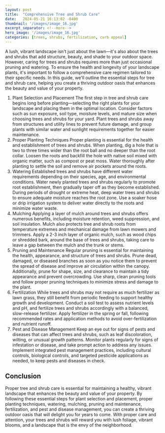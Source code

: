 ```yaml
---
layout: post
title:  "Comprehensive Tree and Shrub Care"
date:   2024-05-21 16:13:02 -0400
thumbnail: '/images/image_16.jpg'
excerpt_separator: <!--more-->
hero_image: '/images/image_16.jpg'
categories: [trees, shrubs, fertilization, curb appeal]
---
```

A lush, vibrant landscape isn't just about the lawn—it's also about the trees and shrubs that add structure, beauty, and shade to your outdoor space. <!--more-->However, caring for trees and shrubs requires more than just occasional pruning and watering. To ensure the health and longevity of your landscape plants, it's important to follow a comprehensive care regimen tailored to their specific needs. In this guide, we'll outline the essential steps for tree and shrub care, helping you create a thriving outdoor oasis that enhances the beauty and value of your property.
1. Plant Selection and Placement
The first step in tree and shrub care begins long before planting—selecting the right plants for your landscape and placing them in the optimal location. Consider factors such as sun exposure, soil type, moisture levels, and mature size when choosing trees and shrubs for your yard. Plant trees and shrubs away from structures and utility lines to prevent future damage, and group plants with similar water and sunlight requirements together for easier maintenance.
2. Proper Planting Techniques
Proper planting is essential for the health and establishment of trees and shrubs. When planting, dig a hole that is two to three times wider than the root ball and no deeper than the root collar. Loosen the roots and backfill the hole with native soil mixed with organic matter, such as compost or peat moss. Water thoroughly after planting to settle the soil and remove air pockets around the roots.
3. Watering
Established trees and shrubs have different water requirements depending on their species, age, and environmental conditions. Water newly planted trees and shrubs regularly to promote root establishment, then gradually taper off as they become established. During periods of drought or extreme heat, deep water trees and shrubs to ensure adequate moisture reaches the root zone. Use a soaker hose or drip irrigation system to deliver water directly to the roots and minimize water waste.
4. Mulching
Applying a layer of mulch around trees and shrubs offers numerous benefits, including moisture retention, weed suppression, and soil insulation. Mulch also protects tree and shrub roots from temperature extremes and mechanical damage from lawn mowers and trimmers. Apply a 2-3 inch layer of organic mulch, such as wood chips or shredded bark, around the base of trees and shrubs, taking care to leave a gap between the mulch and the trunk or stems.
5. Pruning and Maintenance
Regular pruning is essential for maintaining the health, appearance, and structure of trees and shrubs. Prune dead, damaged, or diseased branches as soon as you notice them to prevent the spread of disease and improve air circulation within the canopy. Additionally, prune for shape, size, and clearance to maintain a tidy appearance and prevent overcrowding. Use sharp, clean pruning tools and follow proper pruning techniques to minimize stress and damage to the plant.
6. Fertilization
While trees and shrubs may not require as much fertilizer as lawn grass, they still benefit from periodic feeding to support healthy growth and development. Conduct a soil test to assess nutrient levels and pH, and fertilize trees and shrubs accordingly with a balanced, slow-release fertilizer. Apply fertilizer in the spring or fall, following recommended rates and application methods to avoid over-fertilization and nutrient runoff.
7. Pest and Disease Management
Keep an eye out for signs of pests and diseases that can affect trees and shrubs, such as leaf discoloration, wilting, or unusual growth patterns. Monitor plants regularly for signs of infestation or disease, and take prompt action to address any issues. Implement integrated pest management practices, including cultural controls, biological controls, and targeted pesticide applications as needed, to keep pests and diseases in check.

## Conclusion
Proper tree and shrub care is essential for maintaining a healthy, vibrant landscape that enhances the beauty and value of your property. By following these essential steps for plant selection and placement, proper planting techniques, watering, mulching, pruning and maintenance, fertilization, and pest and disease management, you can create a thriving outdoor oasis that will delight you for years to come. With proper care and attention, your trees and shrubs will reward you with lush foliage, vibrant blooms, and a landscape that is the envy of the neighborhood.
